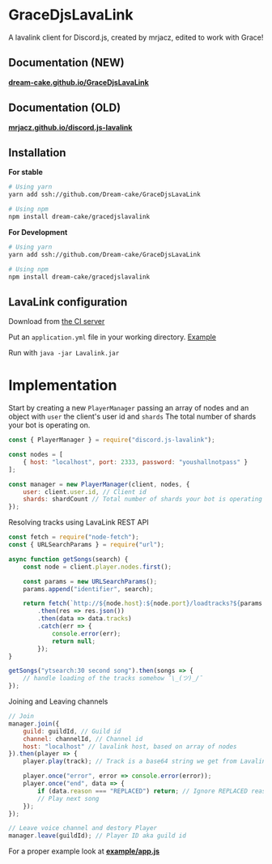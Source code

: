 # GraceDjsLavaLink
A lavalink client for Discord.js, created by mrjacz, edited to work with Grace!

## Documentation (NEW)
[**dream-cake.github.io/GraceDjsLavaLink**](https://dream-cake.github.io/GraceDjsLavaLink/)

## Documentation (OLD)
[**mrjacz.github.io/discord.js-lavalink**](https://mrjacz.github.io/discord.js-lavalink/)

## Installation

**For stable**
```bash
# Using yarn
yarn add ssh://github.com/Dream-cake/GraceDjsLavaLink

# Using npm
npm install dream-cake/gracedjslavalink
```

**For Development**
```bash
# Using yarn
yarn add ssh://github.com/Dream-cake/GraceDjsLavaLink

# Using npm
npm install dream-cake/gracedjslavalink
```

## LavaLink configuration
Download from [the CI server](https://ci.fredboat.com/viewLog.html?buildId=lastSuccessful&buildTypeId=Lavalink_Build&tab=artifacts&guest=1)

Put an `application.yml` file in your working directory. [Example](https://github.com/Frederikam/Lavalink/blob/master/LavalinkServer/application.yml.example)

Run with `java -jar Lavalink.jar`

# Implementation
Start by creating a new `PlayerManager` passing an array of nodes and an object with `user` the client's user id and `shards` The total number of shards your bot is operating on.

```js
const { PlayerManager } = require("discord.js-lavalink");

const nodes = [
    { host: "localhost", port: 2333, password: "youshallnotpass" }
];

const manager = new PlayerManager(client, nodes, {
    user: client.user.id, // Client id
    shards: shardCount // Total number of shards your bot is operating on
});
```

Resolving tracks using LavaLink REST API

```js
const fetch = require("node-fetch");
const { URLSearchParams } = require("url");

async function getSongs(search) {
    const node = client.player.nodes.first();

    const params = new URLSearchParams();
    params.append("identifier", search);

    return fetch(`http://${node.host}:${node.port}/loadtracks?${params.toString()}`, { headers: { Authorization: node.password } })
        .then(res => res.json())
        .then(data => data.tracks)
        .catch(err => {
            console.error(err);
            return null;
        });
}

getSongs("ytsearch:30 second song").then(songs => {
    // handle loading of the tracks somehow ¯\_(ツ)_/¯
});
```

Joining and Leaving channels

```js
// Join
manager.join({
    guild: guildId, // Guild id
    channel: channelId, // Channel id
    host: "localhost" // lavalink host, based on array of nodes
}).then(player => {
    player.play(track); // Track is a base64 string we get from Lavalink REST API

    player.once("error", error => console.error(error));
    player.once("end", data => {
        if (data.reason === "REPLACED") return; // Ignore REPLACED reason to prevent skip loops
        // Play next song
    });
});

// Leave voice channel and destory Player
manager.leave(guildId); // Player ID aka guild id
```

For a proper example look at [**example/app.js**](https://github.com/Dream-Cake/GraceDjsLavaLink/blob/master/example/app.js)
